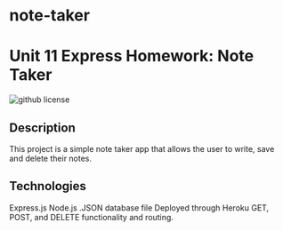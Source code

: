 # note-taker
# Unit 11 Express Homework: Note Taker

![github license](https://img.shields.io/badge/license-MIT-green)

## Description

This project is a simple note taker app that allows the user to write, save and delete their notes. 

## Technologies 
Express.js
Node.js
.JSON database file
Deployed through Heroku
GET, POST, and DELETE functionality and routing.
